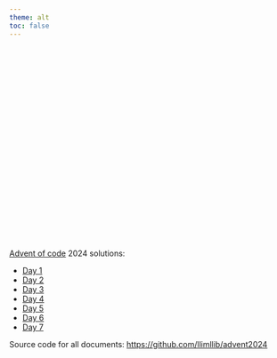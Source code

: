 ```yaml
---
theme: alt
toc: false
---
```


<style>

.hero {
  display: flex;
  flex-direction: column;
  align-items: center;
  font-family: var(--sans-serif);
  margin: 4rem 0 8rem;
  text-wrap: balance;
  text-align: center;
}

.hero h1 {
  margin: .2rem 0;
  max-width: none;
  font-size: 7vw;
  font-weight: 900;
  line-height: 1;
  background: linear-gradient(30deg, var(--theme-foreground-focus), currentColor);
  -webkit-background-clip: text;
  -webkit-text-fill-color: transparent;
  background-clip: text;
}

.hero h2 {
  margin: 0;
  max-width: 34em;
  font-size: 20px;
  font-style: initial;
  font-weight: 500;
  line-height: 1.5;
  color: var(--theme-foreground-muted);
}

@media (min-width: 640px) {
  .hero h1 {
    font-size: 90px;
  }
}

</style>

<div class="hero">
  <h1>Advent of code 2024</h1>
</div>

<a href="https://adventofcode.com/">Advent of code</a> 2024 solutions:</h2>

- [Day 1](/01)
- [Day 2](/02)
- [Day 3](/03)
- [Day 4](/04)
- [Day 5](/05)
- [Day 6](/06)
- [Day 7](/07)

Source code for all documents: https://github.com/llimllib/advent2024
